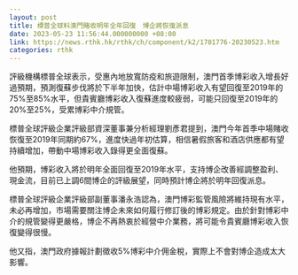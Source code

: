 ```yaml
---
layout: post
title: 標普全球料澳門賭收明年全年回復　博企將恢復派息
date: 2023-05-23 11:56:44.000000000 +08:00
link: https://news.rthk.hk/rthk/ch/component/k2/1701776-20230523.htm
categories: rthk
---
```


評級機構標普全球表示，受惠內地放寬防疫和旅遊限制，澳門首季博彩收入增長好過預期，預測復蘇步伐將於下半年加快，估計中場博彩收入有望回復至2019年的75%至85%水平，但貴賓廳博彩收入復蘇進度較疲弱，可能只回復至2019年的20%至25%，受累博彩中介規管。

標普全球評級企業評級部資深董事兼分析經理劉彥君提到，澳門今年首季中場賭收恢復至2019年同期約67%，進度快過年初估算，相信暑假旅客和酒店供應都有望持續增加，帶動中場博彩收入錄得更全面復蘇。

他預期，博彩收入將於明年全面回復至2019年水平，支持博企改善經調整盈利、現金流，目前已上調6間博企的評級展望，同時預計博企將於明年回復派息。

標普全球評級企業評級部副董事潘永浩認為，澳門博彩監管風險將維持現有水平，未必再增加，市場需要關注博企未來如何履行修訂後的博彩規定。由於針對博彩中介的規管變得更嚴格，博企不再熱衷於經營中介業務，將可能令貴賓廳博彩收入恢復變得很慢。

他又指，澳門政府據報計劃徵收5%博彩中介佣金稅，實際上不會對博企造成太大影響。
